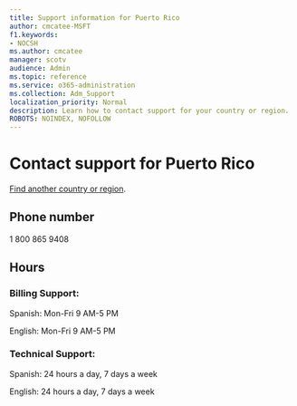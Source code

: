 ```yaml
---                                
title: Support information for Puerto Rico
author: cmcatee-MSFT
f1.keywords:
- NOCSH
ms.author: cmcatee
manager: scotv
audience: Admin
ms.topic: reference
ms.service: o365-administration
ms.collection: Adm_Support
localization_priority: Normal
description: Learn how to contact support for your country or region.
ROBOTS: NOINDEX, NOFOLLOW
---
```


# Contact support for Puerto Rico

[Find another country or region](../../business-video/get-help-support.md).

## Phone number
1 800 865 9408

## Hours
### Billing Support:

Spanish: Mon-Fri 9 AM-5 PM

English: Mon-Fri 9 AM-5 PM

### Technical Support:

Spanish: 24 hours a day, 7 days a week

English: 24 hours a day, 7 days a week
